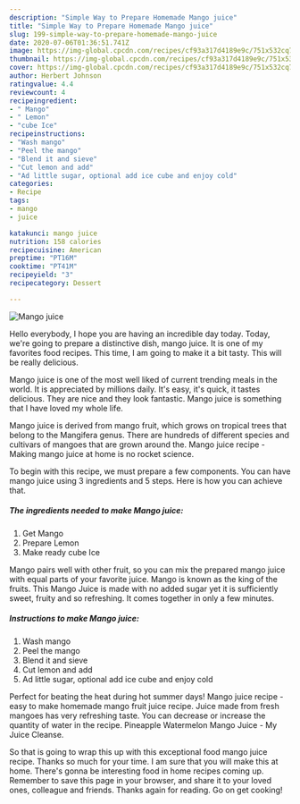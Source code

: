 ```yaml
---
description: "Simple Way to Prepare Homemade Mango juice"
title: "Simple Way to Prepare Homemade Mango juice"
slug: 199-simple-way-to-prepare-homemade-mango-juice
date: 2020-07-06T01:36:51.741Z
image: https://img-global.cpcdn.com/recipes/cf93a317d4189e9c/751x532cq70/mango-juice-recipe-main-photo.jpg
thumbnail: https://img-global.cpcdn.com/recipes/cf93a317d4189e9c/751x532cq70/mango-juice-recipe-main-photo.jpg
cover: https://img-global.cpcdn.com/recipes/cf93a317d4189e9c/751x532cq70/mango-juice-recipe-main-photo.jpg
author: Herbert Johnson
ratingvalue: 4.4
reviewcount: 4
recipeingredient:
- " Mango"
- " Lemon"
- "cube Ice"
recipeinstructions:
- "Wash mango"
- "Peel the mango"
- "Blend it and sieve"
- "Cut lemon and add"
- "Ad little sugar, optional add ice cube and enjoy cold"
categories:
- Recipe
tags:
- mango
- juice

katakunci: mango juice 
nutrition: 158 calories
recipecuisine: American
preptime: "PT16M"
cooktime: "PT41M"
recipeyield: "3"
recipecategory: Dessert

---
```



![Mango juice](https://img-global.cpcdn.com/recipes/cf93a317d4189e9c/751x532cq70/mango-juice-recipe-main-photo.jpg)

Hello everybody, I hope you are having an incredible day today. Today, we're going to prepare a distinctive dish, mango juice. It is one of my favorites food recipes. This time, I am going to make it a bit tasty. This will be really delicious.

Mango juice is one of the most well liked of current trending meals in the world. It is appreciated by millions daily. It's easy, it's quick, it tastes delicious. They are nice and they look fantastic. Mango juice is something that I have loved my whole life.

Mango juice is derived from mango fruit, which grows on tropical trees that belong to the Mangifera genus. There are hundreds of different species and cultivars of mangoes that are grown around the. Mango juice recipe - Making mango juice at home is no rocket science.


To begin with this recipe, we must prepare a few components. You can have mango juice using 3 ingredients and 5 steps. Here is how you can achieve that.

<!--inarticleads1-->

##### The ingredients needed to make Mango juice:

1. Get  Mango
1. Prepare  Lemon
1. Make ready cube Ice


Mango pairs well with other fruit, so you can mix the prepared mango juice with equal parts of your favorite juice. Mango is known as the king of the fruits. This Mango Juice is made with no added sugar yet it is sufficiently sweet, fruity and so refreshing. It comes together in only a few minutes. 

<!--inarticleads2-->

##### Instructions to make Mango juice:

1. Wash mango
1. Peel the mango
1. Blend it and sieve
1. Cut lemon and add
1. Ad little sugar, optional add ice cube and enjoy cold


Perfect for beating the heat during hot summer days! Mango juice recipe - easy to make homemade mango fruit juice recipe. Juice made from fresh mangoes has very refreshing taste. You can decrease or increase the quantity of water in the recipe. Pineapple Watermelon Mango Juice - My Juice Cleanse. 

So that is going to wrap this up with this exceptional food mango juice recipe. Thanks so much for your time. I am sure that you will make this at home. There's gonna be interesting food in home recipes coming up. Remember to save this page in your browser, and share it to your loved ones, colleague and friends. Thanks again for reading. Go on get cooking!
